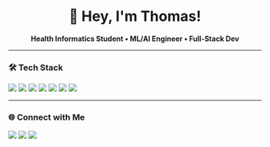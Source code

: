 <!-- Profile README for Thomas (CodingWithKantecki) -->

<h1 align="center">👋 Hey, I'm Thomas!</h1>
<p align="center">
  <b>Health Informatics Student • ML/AI Engineer • Full-Stack Dev</b><br/>
  
</p>

---

### 🛠️ Tech Stack
<p>
  <img src="https://img.shields.io/badge/Python-3776AB?style=for-the-badge&logo=python&logoColor=white"/>
  <img src="https://img.shields.io/badge/SQL-336791?style=for-the-badge&logo=postgresql&logoColor=white"/>
  <img src="https://img.shields.io/badge/Tableau-005571?style=for-the-badge&logo=tableau&logoColor=white"/>
  <img src="https://img.shields.io/badge/FHIR-HL7-red?style=for-the-badge"/>
  <img src="https://img.shields.io/badge/HealthTech-EHR-blue?style=for-the-badge"/>
  <img src="https://img.shields.io/badge/GitHub-181717?style=for-the-badge&logo=github&logoColor=white"/>
  <img src="https://img.shields.io/badge/Docker-2496ED?style=for-the-badge&logo=docker&logoColor=white"/>
</p>

---

### 🌐 Connect with Me
<p>
  <a href="https://kantecki.dev"><img src="https://img.shields.io/badge/Website-000?style=for-the-badge&logo=vercel&logoColor=white"/></a>
  <a href="https://www.linkedin.com/in/thomas-kantecki-836b39271/"><img src="https://img.shields.io/badge/LinkedIn-0077B5?style=for-the-badge&logo=linkedin&logoColor=white"/></a>
  <a href="https://github.com/CodingWithKantecki"><img src="https://img.shields.io/badge/GitHub-181717?style=for-the-badge&logo=github&logoColor=white"/></a>
</p>
